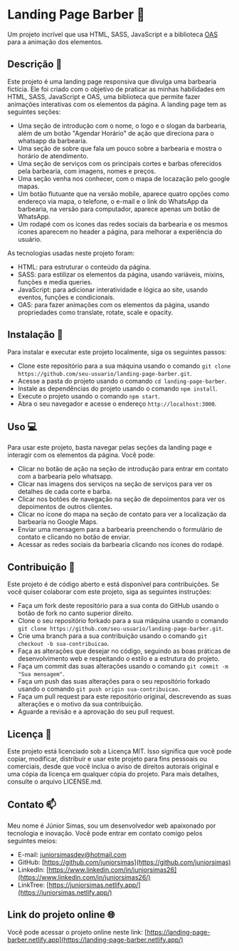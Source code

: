 # Landing Page Barber 💈

Um projeto incrível que usa HTML, SASS, JavaScript e a biblioteca <a href="https://michalsnik.github.io/aos/" target="_blank">OAS</a> para a animação dos elementos.


## Descrição 📝

Este projeto é uma landing page responsiva que divulga uma barbearia fictícia. Ele foi criado com o objetivo de praticar as minhas habilidades em HTML, SASS, JavaScript e OAS, uma biblioteca que permite fazer animações interativas com os elementos da página. A landing page tem as seguintes seções:

- Uma seção de introdução com o nome, o logo e o slogan da barbearia, além de um botão "Agendar Horário" de ação que direciona para o whatsapp da barbearia.
- Uma seção de sobre que fala um pouco sobre a barbearia e mostra o horário de atendimento.
- Uma seção de serviços com os principais cortes e barbas oferecidos pela barbearia, com imagens, nomes e preços.
- Uma seção venha nos conhecer, com o mapa de locazação pelo google mapas.
- Um botão flutuante que na versão mobile, aparece quatro opções como endereço via mapa, o telefone, o e-mail e o link do WhatsApp da barbearia, na versão para computador, aparece apenas um botão de WhatsApp.
- Um rodapé com os ícones das redes sociais da barbearia e os mesmos ícones aparecem no header a página, para melhorar a experiência do usuário.

As tecnologias usadas neste projeto foram:

- HTML: para estruturar o conteúdo da página.
- SASS: para estilizar os elementos da página, usando variáveis, mixins, funções e media queries.
- JavaScript: para adicionar interatividade e lógica ao site, usando eventos, funções e condicionais.
- OAS: para fazer animações com os elementos da página, usando propriedades como translate, rotate, scale e opacity.

## Instalação 🔧

Para instalar e executar este projeto localmente, siga os seguintes passos:

- Clone este repositório para a sua máquina usando o comando `git clone https://github.com/seu-usuario/landing-page-barber.git`.
- Acesse a pasta do projeto usando o comando `cd landing-page-barber`.
- Instale as dependências do projeto usando o comando `npm install`.
- Execute o projeto usando o comando `npm start`.
- Abra o seu navegador e acesse o endereço `http://localhost:3000`.

## Uso 💻

Para usar este projeto, basta navegar pelas seções da landing page e interagir com os elementos da página. Você pode:

- Clicar no botão de ação na seção de introdução para entrar em contato com a barbearia pelo whatsapp.
- Clicar nas imagens dos serviços na seção de serviços para ver os detalhes de cada corte e barba.
- Clicar nos botões de navegação na seção de depoimentos para ver os depoimentos de outros clientes.
- Clicar no ícone do mapa na seção de contato para ver a localização da barbearia no Google Maps.
- Enviar uma mensagem para a barbearia preenchendo o formulário de contato e clicando no botão de enviar.
- Acessar as redes sociais da barbearia clicando nos ícones do rodapé.

## Contribuição 🙌

Este projeto é de código aberto e está disponível para contribuições. Se você quiser colaborar com este projeto, siga as seguintes instruções:

- Faça um fork deste repositório para a sua conta do GitHub usando o botão de fork no canto superior direito.
- Clone o seu repositório forkado para a sua máquina usando o comando `git clone https://github.com/seu-usuario/landing-page-barber.git`.
- Crie uma branch para a sua contribuição usando o comando `git checkout -b sua-contribuicao`.
- Faça as alterações que desejar no código, seguindo as boas práticas de desenvolvimento web e respeitando o estilo e a estrutura do projeto.
- Faça um commit das suas alterações usando o comando `git commit -m "Sua mensagem"`.
- Faça um push das suas alterações para o seu repositório forkado usando o comando `git push origin sua-contribuicao`.
- Faça um pull request para este repositório original, descrevendo as suas alterações e o motivo da sua contribuição.
- Aguarde a revisão e a aprovação do seu pull request.

## Licença 📄

Este projeto está licenciado sob a Licença MIT. Isso significa que você pode copiar, modificar, distribuir e usar este projeto para fins pessoais ou comerciais, desde que você inclua o aviso de direitos autorais original e uma cópia da licença em qualquer cópia do projeto. Para mais detalhes, consulte o arquivo LICENSE.md.

## Contato 📫

Meu nome é Júnior Simas, sou um desenvolvedor web apaixonado por tecnologia e inovação. Você pode entrar em contato comigo pelos seguintes meios:

- E-mail: [juniorsimasdev@hotmail.com](mailto:juniorsimasdev@hotmail.com)
- GitHub: [https://github.com/juniorsimas](https://github.com/juniorsimas)
- LinkedIn: [https://www.linkedin.com/in/juniorsimas26](https://www.linkedin.com/in/juniorsimas26/)
- LinkTree: [https://juniorsimas.netlify.app/](https://juniorsimas.netlify.app/)

## Link do projeto online 🌐

Você pode acessar o projeto online neste link: [https://landing-page-barber.netlify.app](https://landing-page-barber.netlify.app/)
